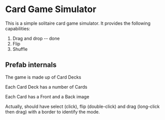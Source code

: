 # Card Game Simulator

This is a simple solitaire card game simulator. It provides the following capabilities:

1. Drag and drop -- done
2. Flip
3. Shuffle

## Prefab internals

The game is made up of Card Decks

Each Card Deck has a number of Cards

Each Card has a Front and a Back image


Actually, should have select (click), flip (double-click) and drag (long-click then drag) with a border to identify the mode.
